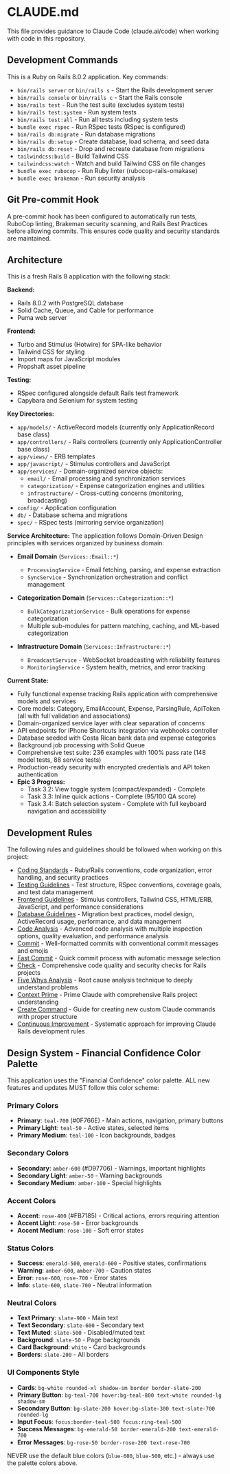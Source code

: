 # CLAUDE.md

This file provides guidance to Claude Code (claude.ai/code) when working with code in this repository.

## Development Commands

This is a Ruby on Rails 8.0.2 application. Key commands:

- `bin/rails server` or `bin/rails s` - Start the Rails development server
- `bin/rails console` or `bin/rails c` - Start the Rails console
- `bin/rails test` - Run the test suite (excludes system tests)
- `bin/rails test:system` - Run system tests
- `bin/rails test:all` - Run all tests including system tests
- `bundle exec rspec` - Run RSpec tests (RSpec is configured)
- `bin/rails db:migrate` - Run database migrations
- `bin/rails db:setup` - Create database, load schema, and seed data
- `bin/rails db:reset` - Drop and recreate database from migrations
- `tailwindcss:build` - Build Tailwind CSS
- `tailwindcss:watch` - Watch and build Tailwind CSS on file changes
- `bundle exec rubocop` - Run Ruby linter (rubocop-rails-omakase)
- `bundle exec brakeman` - Run security analysis

## Git Pre-commit Hook

A pre-commit hook has been configured to automatically run tests, RuboCop linting, Brakeman security scanning, and Rails Best Practices before allowing commits. This ensures code quality and security standards are maintained.

## Architecture

This is a fresh Rails 8 application with the following stack:

**Backend:**
- Rails 8.0.2 with PostgreSQL database
- Solid Cache, Queue, and Cable for performance
- Puma web server

**Frontend:**
- Turbo and Stimulus (Hotwire) for SPA-like behavior
- Tailwind CSS for styling
- Import maps for JavaScript modules
- Propshaft asset pipeline

**Testing:**
- RSpec configured alongside default Rails test framework
- Capybara and Selenium for system testing

**Key Directories:**
- `app/models/` - ActiveRecord models (currently only ApplicationRecord base class)
- `app/controllers/` - Rails controllers (currently only ApplicationController base class)
- `app/views/` - ERB templates
- `app/javascript/` - Stimulus controllers and JavaScript
- `app/services/` - Domain-organized service objects:
  - `email/` - Email processing and synchronization services
  - `categorization/` - Expense categorization engines and utilities
  - `infrastructure/` - Cross-cutting concerns (monitoring, broadcasting)
- `config/` - Application configuration
- `db/` - Database schema and migrations
- `spec/` - RSpec tests (mirroring service organization)

**Service Architecture:**
The application follows Domain-Driven Design principles with services organized by business domain:

- **Email Domain** (`Services::Email::*`)
  - `ProcessingService` - Email fetching, parsing, and expense extraction
  - `SyncService` - Synchronization orchestration and conflict management

- **Categorization Domain** (`Services::Categorization::*`)
  - `BulkCategorizationService` - Bulk operations for expense categorization
  - Multiple sub-modules for pattern matching, caching, and ML-based categorization

- **Infrastructure Domain** (`Services::Infrastructure::*`)
  - `BroadcastService` - WebSocket broadcasting with reliability features
  - `MonitoringService` - System health, metrics, and error tracking

**Current State:**
- Fully functional expense tracking Rails application with comprehensive models and services
- Core models: Category, EmailAccount, Expense, ParsingRule, ApiToken (all with full validation and associations)
- Domain-organized service layer with clear separation of concerns
- API endpoints for iPhone Shortcuts integration via webhooks controller
- Database seeded with Costa Rican bank data and expense categories
- Background job processing with Solid Queue
- Comprehensive test suite: 236 examples with 100% pass rate (148 model tests, 88 service tests)
- Production-ready security with encrypted credentials and API token authentication
- **Epic 3 Progress:**
  - Task 3.2: View toggle system (compact/expanded) - Complete
  - Task 3.3: Inline quick actions - Complete (95/100 QA score)
  - Task 3.4: Batch selection system - Complete with full keyboard navigation and accessibility

## Development Rules

The following rules and guidelines should be followed when working on this project:

- [Coding Standards](rules/coding-standards.md) - Ruby/Rails conventions, code organization, error handling, and security practices
- [Testing Guidelines](rules/testing.md) - Test structure, RSpec conventions, coverage goals, and test data management
- [Frontend Guidelines](rules/frontend.md) - Stimulus controllers, Tailwind CSS, HTML/ERB, JavaScript, and performance considerations
- [Database Guidelines](rules/database.md) - Migration best practices, model design, ActiveRecord usage, performance, and data management
- [Code Analysis](rules/code-analysis.md) - Advanced code analysis with multiple inspection options, quality evaluation, and performance analysis
- [Commit](rules/commit.md) - Well-formatted commits with conventional commit messages and emojis
- [Fast Commit](rules/commit-fast.md) - Quick commit process with automatic message selection
- [Check](rules/check.md) - Comprehensive code quality and security checks for Rails projects
- [Five Whys Analysis](rules/five.md) - Root cause analysis technique to deeply understand problems
- [Context Prime](rules/context-prime.md) - Prime Claude with comprehensive Rails project understanding
- [Create Command](rules/create-command.md) - Guide for creating new custom Claude commands with proper structure
- [Continuous Improvement](rules/continuous-improvement.md) - Systematic approach for improving Claude Rails development rules

## Design System - Financial Confidence Color Palette

This application uses the "Financial Confidence" color palette. ALL new features and updates MUST follow this color scheme:

### Primary Colors
- **Primary**: `teal-700` (#0F766E) - Main actions, navigation, primary buttons
- **Primary Light**: `teal-50` - Active states, selected items
- **Primary Medium**: `teal-100` - Icon backgrounds, badges

### Secondary Colors  
- **Secondary**: `amber-600` (#D97706) - Warnings, important highlights
- **Secondary Light**: `amber-50` - Warning backgrounds
- **Secondary Medium**: `amber-100` - Special highlights

### Accent Colors
- **Accent**: `rose-400` (#FB7185) - Critical actions, errors requiring attention
- **Accent Light**: `rose-50` - Error backgrounds
- **Accent Medium**: `rose-100` - Soft error states

### Status Colors
- **Success**: `emerald-500`, `emerald-600` - Positive states, confirmations
- **Warning**: `amber-600`, `amber-700` - Caution states
- **Error**: `rose-600`, `rose-700` - Error states
- **Info**: `slate-600`, `slate-700` - Neutral information

### Neutral Colors
- **Text Primary**: `slate-900` - Main text
- **Text Secondary**: `slate-600` - Secondary text
- **Text Muted**: `slate-500` - Disabled/muted text
- **Background**: `slate-50` - Page backgrounds
- **Card Background**: `white` - Card backgrounds
- **Borders**: `slate-200` - All borders

### UI Components Style
- **Cards**: `bg-white rounded-xl shadow-sm border border-slate-200`
- **Primary Button**: `bg-teal-700 hover:bg-teal-800 text-white rounded-lg shadow-sm`
- **Secondary Button**: `bg-slate-200 hover:bg-slate-300 text-slate-700 rounded-lg`
- **Input Focus**: `focus:border-teal-500 focus:ring-teal-500`
- **Success Messages**: `bg-emerald-50 border-emerald-200 text-emerald-700`
- **Error Messages**: `bg-rose-50 border-rose-200 text-rose-700`

NEVER use the default blue colors (`blue-600`, `blue-500`, etc.) - always use the palette colors above.